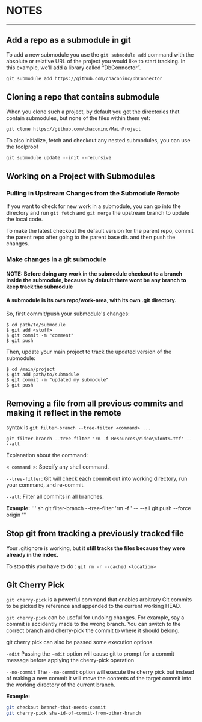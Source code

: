 # NOTES
_____


## Add a repo as a submodule in git

To add a new submodule you use the `git submodule add` command with the absolute or relative URL of the project you would like to start tracking. In this example, we’ll add a library called “DbConnector”.
```  
git submodule add https://github.com/chaconinc/DbConnector
```

## Cloning a repo that contains submodule

When you clone such a project, by default you get the directories that contain submodules, but none of the files within them yet:

```
git clone https://github.com/chaconinc/MainProject
```

 To also initialize, fetch and checkout any nested submodules, you can use the foolproof 
 ```
 git submodule update --init --recursive
 ```

## Working on a Project with Submodules

### Pulling in Upstream Changes from the Submodule Remote

If you want to check for new work in a submodule, you can go into the directory and run `git fetch` and `git merge` the upstream branch to update the local code. 

To make the latest checkout the default version for the parent repo, commit the parent repo after going to the parent base dir. and then push the changes.

### Make changes in a git submodule

#### NOTE: Before doing any work in the submodule checkout to a branch inside the submodule, because by default there wont be any branch to keep track the submodule

#### A submodule is its own repo/work-area, with its own .git directory. 

So, first commit/push your submodule's changes:
```
$ cd path/to/submodule
$ git add <stuff>
$ git commit -m "comment"
$ git push
```
Then, update your main project to track the updated version of the submodule:
```
$ cd /main/project
$ git add path/to/submodule
$ git commit -m "updated my submodule"
$ git push
```

## Removing a file from all previous commits and making it reflect in the remote

syntax is `git filter-branch --tree-filter <command> ...`

`git filter-branch --tree-filter 'rm -f Resources\Video\%font%.ttf' -- --all`


Explanation about the command:

`< command >`: Specify any shell command.

`--tree-filter`: Git will check each commit out into working directory, run your command, and re-commit.

`--all`: Filter all commits in all branches.


**Example:**
''' sh
git filter-branch --tree-filter 'rm -f <file-name>' -- --all
git push --force origin <branch-name>
'''

## Stop git from tracking a previously tracked file

Your .gitignore is working, but it **still tracks the files because they were already in the index.**

To stop this you have to do : `git rm -r --cached <location>`


## Git Cherry Pick

`git cherry-pick` is a powerful command that enables arbitrary Git commits to be picked by reference and appended to the current working HEAD. 

`git cherry-pick` can be useful for undoing changes. For example, say a commit is accidently made to the wrong branch. You can switch to the correct branch and cherry-pick the commit to where it should belong.

git cherry pick can also be passed some execution options.

`-edit`
Passing the `-edit` option will cause git to prompt for a commit message before applying the cherry-pick operation

`--no-commit`
The `--no-commit` option will execute the cherry pick but instead of making a new commit it will move the contents of the target commit into the working directory of the current branch.

**Example:**
``` sh
git checkout branch-that-needs-commit
git cherry-pick sha-id-of-commit-from-other-branch
```